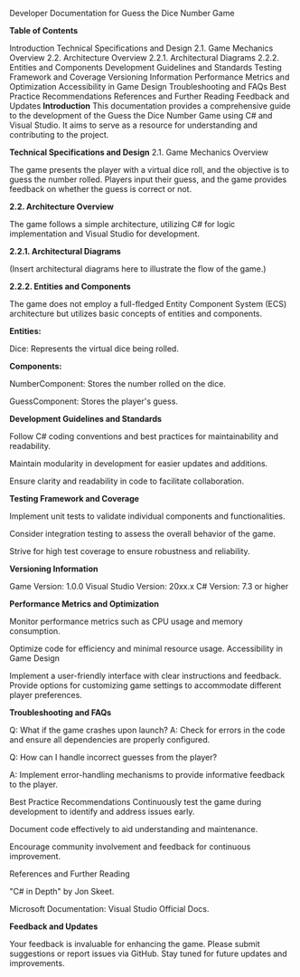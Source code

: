 Developer Documentation for Guess the Dice Number Game

**Table of Contents**

Introduction
Technical Specifications and Design
2.1. Game Mechanics Overview
2.2. Architecture Overview
2.2.1. Architectural Diagrams
2.2.2. Entities and Components
Development Guidelines and Standards
Testing Framework and Coverage
Versioning Information
Performance Metrics and Optimization
Accessibility in Game Design
Troubleshooting and FAQs
Best Practice Recommendations
References and Further Reading
Feedback and Updates
**Introduction**
This documentation provides a comprehensive guide to the development of the Guess the Dice Number Game using C# and Visual Studio. It aims to serve as a resource for understanding and contributing to the project.

**Technical Specifications and Design**
2.1. Game Mechanics Overview

The game presents the player with a virtual dice roll, and the objective is to guess the number rolled. Players input their guess, and the game provides feedback on whether the guess is correct or not.

**2.2. Architecture Overview**

The game follows a simple architecture, utilizing C# for logic implementation and Visual Studio for development.

**2.2.1. Architectural Diagrams**

(Insert architectural diagrams here to illustrate the flow of the game.)

**2.2.2. Entities and Components**

The game does not employ a full-fledged Entity Component System (ECS) architecture but utilizes basic concepts of entities and components.

**Entities:**

Dice: Represents the virtual dice being rolled.

**Components:**

NumberComponent: Stores the number rolled on the dice.

GuessComponent: Stores the player's guess.

**Development Guidelines and Standards**

Follow C# coding conventions and best practices for maintainability and readability.

Maintain modularity in development for easier updates and additions.

Ensure clarity and readability in code to facilitate collaboration.

**Testing Framework and Coverage**

Implement unit tests to validate individual components and functionalities.

Consider integration testing to assess the overall behavior of the game.

Strive for high test coverage to ensure robustness and reliability.

**Versioning Information**

Game Version: 1.0.0
Visual Studio Version: 20xx.x
C# Version: 7.3 or higher

**Performance Metrics and Optimization**

Monitor performance metrics such as CPU usage and memory consumption.

Optimize code for efficiency and minimal resource usage.
Accessibility in Game Design

Implement a user-friendly interface with clear instructions and feedback.
Provide options for customizing game settings to accommodate different player preferences.


**Troubleshooting and FAQs**

Q: What if the game crashes upon launch?
A: Check for errors in the code and ensure all dependencies are properly configured.

Q: How can I handle incorrect guesses from the player?

A: Implement error-handling mechanisms to provide informative feedback to the player.

Best Practice Recommendations
Continuously test the game during development to identify and address issues early.

Document code effectively to aid understanding and maintenance.

Encourage community involvement and feedback for continuous improvement.

References and Further Reading

"C# in Depth" by Jon Skeet.

Microsoft Documentation: Visual Studio Official Docs.

**Feedback and Updates**

Your feedback is invaluable for enhancing the game. Please submit suggestions or report issues via GitHub. Stay tuned for future updates and improvements.





